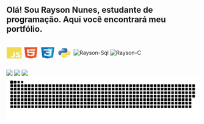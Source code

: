 ## Olá! Sou Rayson Nunes, estudante de programação. Aqui você encontrará meu portfólio.

<div style="display: inline_block"><br>
  <img align="center" alt="Rayson-Js" height="30" width="40" src="https://raw.githubusercontent.com/devicons/devicon/master/icons/javascript/javascript-plain.svg">
  <img align="center" alt="Rayson-HTML" height="30" width="40" src="https://raw.githubusercontent.com/devicons/devicon/master/icons/html5/html5-original.svg">
  <img align="center" alt="Rayson-CSS" height="30" width="40" src="https://raw.githubusercontent.com/devicons/devicon/master/icons/css3/css3-original.svg">
  <img align="center" alt="Rayson-Python" height="30" width="40" src="https://raw.githubusercontent.com/devicons/devicon/master/icons/python/python-original.svg">
  <img align="center" alt="Rayson-Sql" height="30" width="40" src="https://cdn.jsdelivr.net/gh/devicons/devicon@latest/icons/azuresqldatabase/azuresqldatabase-original.svg">
  <img align="center" alt="Rayson-C" height="30" width="40" src="https://cdn.jsdelivr.net/gh/devicons/devicon@latest/icons/c/c-original.svg">
</div>
  
  ##

  <div>
     <a href="https://www.linkedin.com/in/raysonnunes/" target="_blank"><img src="https://img.shields.io/badge/-LinkedIn-%230077B5?style=for-the-badge&logo=linkedin&logoColor=white" target="_blank"></a>
  <a href = "mailto:raysonnuneskz@gmail.com"><img src="https://img.shields.io/badge/-Gmail-%23333?style=for-the-badge&logo=gmail&logoColor=white" target="_blank"></a>
     <a href="https://instagram.com/rayson_n" target="_blank"><img src="https://img.shields.io/badge/-Instagram-%23E4405F?style=for-the-badge&logo=instagram&logoColor=white" target="_blank"></a>
  </div>


<picture>
  <source media="(prefers-color-scheme: dark)" srcset="https://raw.githubusercontent.com/raysonnunes/raysonnunes/output/github-contribution-grid-snake-dark.svg">
  <source media="(prefers-color-scheme: light)" srcset="https://raw.githubusercontent.com/raysonnunes/raysonnunes/output/github-contribution-grid-snake.svg">
  <img alt="github contribution grid snake animation" src="https://raw.githubusercontent.com/raysonnunes/raysonnunes/output/github-contribution-grid-snake.svg">
</picture>
